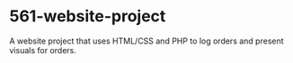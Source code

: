 # 561-website-project
A website project that uses HTML/CSS and PHP to log orders and present visuals for orders.
